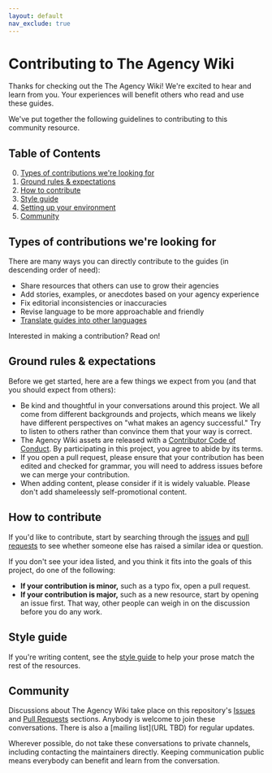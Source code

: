 ```yaml
---
layout: default
nav_exclude: true
---
```


# Contributing to The Agency Wiki

Thanks for checking out the The Agency Wiki! We're excited to hear and learn from you. Your experiences will benefit others who read and use these guides.

We've put together the following guidelines to contributing to this community resource.

## Table of Contents

0. [Types of contributions we're looking for](#types-of-contributions-were-looking-for)
0. [Ground rules & expectations](#ground-rules--expectations)
0. [How to contribute](#how-to-contribute)
0. [Style guide](#style-guide)
0. [Setting up your environment](#setting-up-your-environment)
0. [Community](#community)

## Types of contributions we're looking for
There are many ways you can directly contribute to the guides (in descending order of need):

* Share resources that others can use to grow their agencies
* Add stories, examples, or anecdotes based on your agency experience
* Fix editorial inconsistencies or inaccuracies
* Revise language to be more approachable and friendly
* [Translate guides into other languages](docs/translations.md)

Interested in making a contribution? Read on!

## Ground rules & expectations

Before we get started, here are a few things we expect from you (and that you should expect from others):

* Be kind and thoughtful in your conversations around this project. We all come from different backgrounds and projects, which means we likely have different perspectives on "what makes an agency successful." Try to listen to others rather than convince them that your way is correct.
* The Agency Wiki assets are released with a [Contributor Code of Conduct](./CODE_OF_CONDUCT.md). By participating in this project, you agree to abide by its terms.
* If you open a pull request, please ensure that your contribution has been edited and checked for grammar, you will need to address issues before we can merge your contribution.
* When adding content, please consider if it is widely valuable. Please don't add shameleessly self-promotional content.

## How to contribute

If you'd like to contribute, start by searching through the [issues](https://github.com/github/opensource.guide/issues) and [pull requests](https://github.com/github/opensource.guide/pulls) to see whether someone else has raised a similar idea or question.

If you don't see your idea listed, and you think it fits into the goals of this project, do one of the following:
* **If your contribution is minor,** such as a typo fix, open a pull request.
* **If your contribution is major,** such as a new resource, start by opening an issue first. That way, other people can weigh in on the discussion before you do any work.

## Style guide
If you're writing content, see the [style guide](./docs/styleguide.md) to help your prose match the rest of the resources.

## Community

Discussions about The Agency Wiki take place on this repository's [Issues](https://github.com/ccarfi/the-agency-wiki-v1/issues) and [Pull Requests](https://github.com/ccarfi/the-agency-wiki-v1/pulls) sections. Anybody is welcome to join these conversations. There is also a [mailing list](URL TBD) for regular updates.

Wherever possible, do not take these conversations to private channels, including contacting the maintainers directly. Keeping communication public means everybody can benefit and learn from the conversation.
